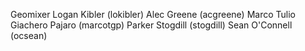 Geomixer
Logan Kibler (lokibler)
Alec Greene (acgreene)
Marco Tulio Giachero Pajaro (marcotgp)
Parker Stogdill (stogdill)
Sean O'Connell (ocsean)
